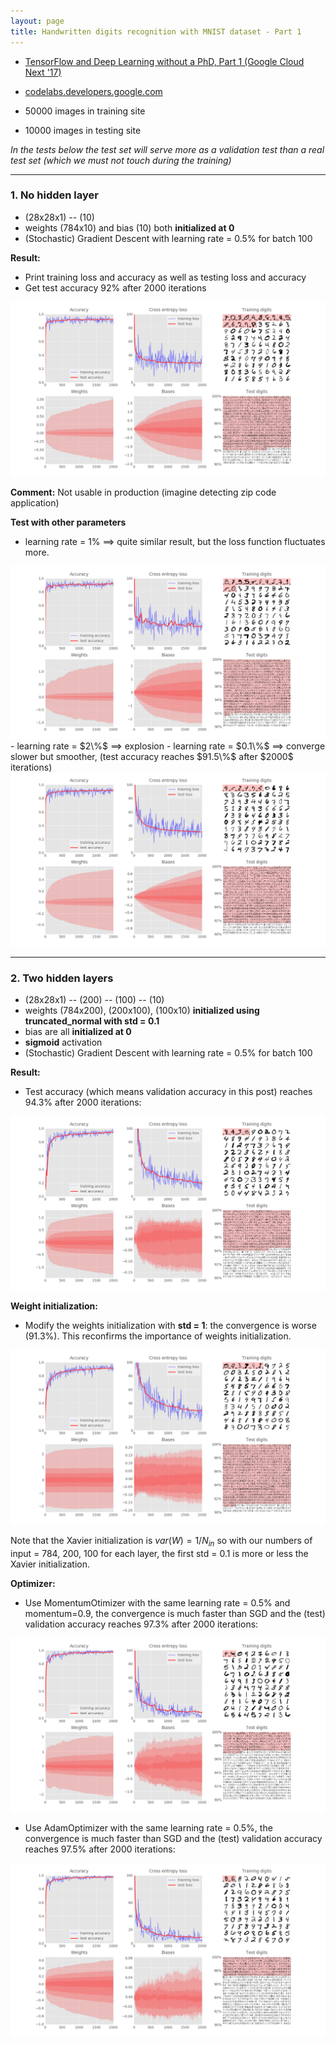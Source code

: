 ```yaml
---
layout: page
title: Handwritten digits recognition with MNIST dataset - Part 1
---
```


- [TensorFlow and Deep Learning without a PhD, Part 1 (Google Cloud Next '17)](https://youtu.be/u4alGiomYP4)

- [codelabs.developers.google.com](https://codelabs.developers.google.com/codelabs/cloud-tensorflow-mnist/#0)

- 50000 images in training site
- 10000 images in testing site

*In the tests below the test set will serve more as a validation test than a real test set (which we must not touch during the training)*

---
### 1. No hidden layer
- (28x28x1) -- (10)
- weights (784x10) and bias (10) both **initialized at $0$**
- (Stochastic) Gradient Descent with learning rate = $0.5\%$ for batch $100$

**Result:**
- Print training loss and accuracy as well as testing loss and accuracy
- Get test accuracy $92\%$ after $2000$ iterations

<img src="./assets/mnist_10_softmax.png">

**Comment:**
Not usable in production (imagine detecting zip code application)

**Test with other parameters**
- learning rate = $1\%$ ==> quite similar result, but the loss function fluctuates more.
<img src="./assets/mnist_10_softmax_lr001.png">
- learning rate = $2\%$ ==> explosion
- learning rate = $0.1\%$ ==> converge slower but smoother, (test accuracy reaches $91.5\%$ after $2000$ iterations)
<img src="./assets/mnist_10_softmax_lr0001.png">

---
### 2. Two hidden layers
- (28x28x1) -- (200) -- (100) -- (10)
- weights (784x200), (200x100), (100x10) **initialized using truncated_normal with std = 0.1**
- bias are all **initialized at 0**
- **sigmoid** activation
- (Stochastic) Gradient Descent with learning rate = $0.5\%$ for batch $100$

**Result:**
- Test accuracy (which means validation accuracy in this post) reaches $94.3\%$ after $2000$ iterations:

<img src="./assets/mnist_20_twolayers_sigmoid_SGD0005_std01.png">

**Weight initialization:**
- Modify the weights initialization with **std = 1**: the convergence is worse ($91.3\%$). This reconfirms the importance of weights initialization.

 <img src="./assets/mnist_20_twolayers_sigmoid_SGD0005_std1.png">

Note that the Xavier initialization is $var(W) = 1/N_{in}$ so with our numbers of input = 784, 200, 100 for each layer, the first std = 0.1 is more or less the Xavier initialization.

**Optimizer:**
- Use MomentumOtimizer with the same learning rate = $0.5\%$ and momentum=$0.9$, the convergence is much faster than SGD and the (test) validation accuracy reaches $97.3\%$ after $2000$ iterations:

<img src="./assets/mnist_20_twolayers_sigmoid_Momentum0509_std01.png">

- Use AdamOptimizer with the same learning rate = $0.5\%$, the convergence is much faster than SGD and the (test) validation accuracy reaches $97.5\%$ after $2000$ iterations:

<img src="./assets/mnist_20_twolayers_sigmoid_Adam05_std01.png">
